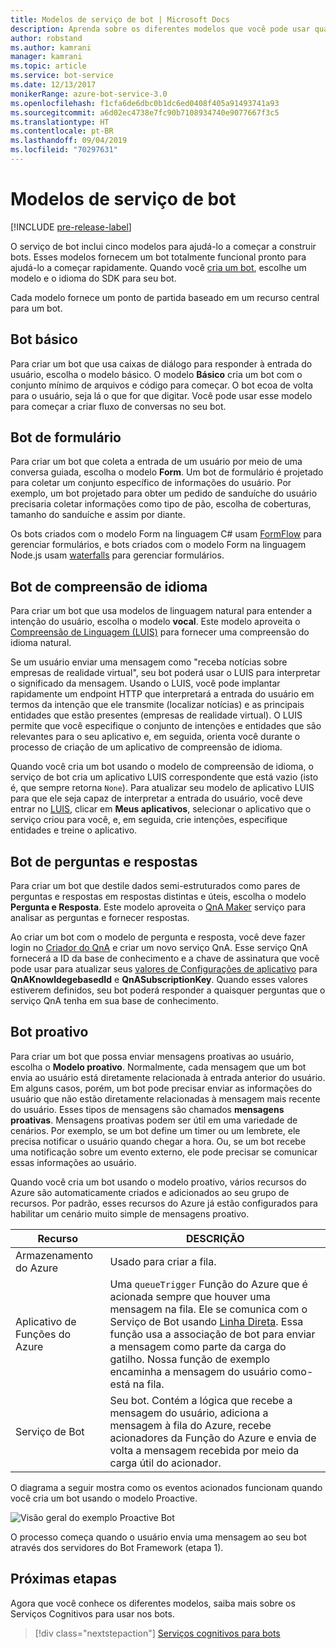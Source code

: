```yaml
---
title: Modelos de serviço de bot | Microsoft Docs
description: Aprenda sobre os diferentes modelos que você pode usar quando cria um bot com o Bot Service.
author: robstand
ms.author: kamrani
manager: kamrani
ms.topic: article
ms.service: bot-service
ms.date: 12/13/2017
monikerRange: azure-bot-service-3.0
ms.openlocfilehash: f1cfa6de6dbc0b1dc6ed0408f405a91493741a93
ms.sourcegitcommit: a6d02ec4738e7fc90b7108934740e9077667f3c5
ms.translationtype: HT
ms.contentlocale: pt-BR
ms.lasthandoff: 09/04/2019
ms.locfileid: "70297631"
---
```

# <a name="bot-service-templates"></a>Modelos de serviço de bot

[!INCLUDE [pre-release-label](includes/pre-release-label-v3.md)]

O serviço de bot inclui cinco modelos para ajudá-lo a começar a construir bots. Esses modelos fornecem um bot totalmente funcional pronto para ajudá-lo a começar rapidamente. Quando você [cria um bot](bot-service-quickstart.md), escolhe um modelo e o idioma do SDK para seu bot.

Cada modelo fornece um ponto de partida baseado em um recurso central para um bot. 

## <a name="basic-bot"></a>Bot básico
Para criar um bot que usa caixas de diálogo para responder à entrada do usuário, escolha o modelo básico. O modelo **Básico** cria um bot com o conjunto mínimo de arquivos e código para começar. O bot ecoa de volta para o usuário, seja lá o que for que digitar. Você pode usar esse modelo para começar a criar fluxo de conversas no seu bot.

## <a name="form-bot"></a>Bot de formulário
Para criar um bot que coleta a entrada de um usuário por meio de uma conversa guiada, escolha o modelo **Form**. Um bot de formulário é projetado para coletar um conjunto específico de informações do usuário. Por exemplo, um bot projetado para obter um pedido de sanduíche do usuário precisaria coletar informações como tipo de pão, escolha de coberturas, tamanho do sanduíche e assim por diante.

Os bots criados com o modelo Form na linguagem C# usam [FormFlow](dotnet/bot-builder-dotnet-formflow.md) para gerenciar formulários, e bots criados com o modelo Form na linguagem Node.js usam [waterfalls](nodejs/bot-builder-nodejs-dialog-waterfall.md) para gerenciar formulários.

## <a name="language-understanding-bot"></a>Bot de compreensão de idioma
Para criar um bot que usa modelos de linguagem natural para entender a intenção do usuário, escolha o modelo **vocal**. Este modelo aproveita o <a href="https://www.luis.ai" target="_blank">Compreensão de Linguagem (LUIS)</a> para fornecer uma compreensão do idioma natural.

Se um usuário enviar uma mensagem como "receba notícias sobre empresas de realidade virtual", seu bot poderá usar o LUIS para interpretar o significado da mensagem. Usando o LUIS, você pode implantar rapidamente um endpoint HTTP que interpretará a entrada do usuário em termos da intenção que ele transmite (localizar notícias) e as principais entidades que estão presentes (empresas de realidade virtual). O LUIS permite que você especifique o conjunto de intenções e entidades que são relevantes para o seu aplicativo e, em seguida, orienta você durante o processo de criação de um aplicativo de compreensão de idioma.

Quando você cria um bot usando o modelo de compreensão de idioma, o serviço de bot cria um aplicativo LUIS correspondente que está vazio (isto é, que sempre retorna `None`). Para atualizar seu modelo de aplicativo LUIS para que ele seja capaz de interpretar a entrada do usuário, você deve entrar no <a href="https://www.luis.ai" target="_blank">LUIS</a>, clicar em **Meus aplicativos**, selecionar o aplicativo que o serviço criou para você, e, em seguida, crie intenções, especifique entidades e treine o aplicativo.

## <a name="question-and-answer-bot"></a>Bot de perguntas e respostas
Para criar um bot que destile dados semi-estruturados como pares de perguntas e respostas em respostas distintas e úteis, escolha o modelo **Pergunta e Resposta**. Este modelo aproveita o <a href="https://qnamaker.ai">QnA Maker</a> serviço para analisar as perguntas e fornecer respostas. 

Ao criar um bot com o modelo de pergunta e resposta, você deve fazer login no <a href="https://qnamaker.ai">Criador do QnA</a> e criar um novo serviço QnA. Esse serviço QnA fornecerá a ID da base de conhecimento e a chave de assinatura que você pode usar para atualizar seus [valores de Configurações de aplicativo](bot-service-manage-settings.md) para **QnAKnowldegebasedId** e **QnASubscriptionKey**. Quando esses valores estiverem definidos, seu bot poderá responder a quaisquer perguntas que o serviço QnA tenha em sua base de conhecimento.

## <a name="proactive-bot"></a>Bot proativo
Para criar um bot que possa enviar mensagens proativas ao usuário, escolha o **Modelo proativo**. Normalmente, cada mensagem que um bot envia ao usuário está diretamente relacionada à entrada anterior do usuário. Em alguns casos, porém, um bot pode precisar enviar as informações do usuário que não estão diretamente relacionadas à mensagem mais recente do usuário. Esses tipos de mensagens são chamados **mensagens proativas**. Mensagens proativas podem ser útil em uma variedade de cenários. Por exemplo, se um bot define um timer ou um lembrete, ele precisa notificar o usuário quando chegar a hora. Ou, se um bot recebe uma notificação sobre um evento externo, ele pode precisar se comunicar essas informações ao usuário. 

Quando você cria um bot usando o modelo proativo, vários recursos do Azure são automaticamente criados e adicionados ao seu grupo de recursos. Por padrão, esses recursos do Azure já estão configurados para habilitar um cenário muito simple de mensagens proativo. 

| Recurso | DESCRIÇÃO |
|----|----|
| Armazenamento do Azure | Usado para criar a fila. |
| Aplicativo de Funções do Azure | Uma `queueTrigger` Função do Azure que é acionada sempre que houver uma mensagem na fila. Ele se comunica com o Serviço de Bot usando [Linha Direta](https://docs.microsoft.com/bot-framework/rest-api/bot-framework-rest-direct-line-3-0-concepts). Essa função usa a associação de bot para enviar a mensagem como parte da carga do gatilho. Nossa função de exemplo encaminha a mensagem do usuário como-está na fila.
| Serviço de Bot | Seu bot. Contém a lógica que recebe a mensagem do usuário, adiciona a mensagem à fila do Azure, recebe acionadores da Função do Azure e envia de volta a mensagem recebida por meio da carga útil do acionador. |

O diagrama a seguir mostra como os eventos acionados funcionam quando você cria um bot usando o modelo Proactive.

![Visão geral do exemplo Proactive Bot](~/media/bot-proactive-diagram.png)

O processo começa quando o usuário envia uma mensagem ao seu bot através dos servidores do Bot Framework (etapa 1).

## <a name="next-steps"></a>Próximas etapas
Agora que você conhece os diferentes modelos, saiba mais sobre os Serviços Cognitivos para usar nos bots.

> [!div class="nextstepaction"]
> [Serviços cognitivos para bots](bot-service-concept-intelligence.md)
